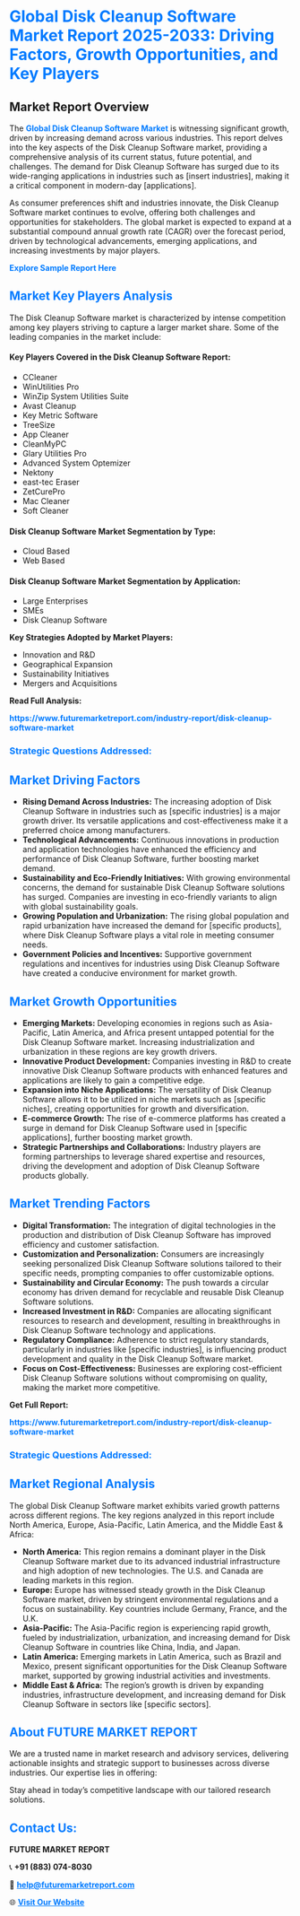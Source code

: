 <h1 style="color: #007BFF;">Global Disk Cleanup Software Market Report 2025-2033: Driving Factors, Growth Opportunities, and Key Players</h1>

<section id="overview">
<h2>Market Report Overview</h2>
<p>The <a href="https://www.futuremarketreport.com/industry-report/disk-cleanup-software-market" style="color: #007BFF; text-decoration: none;"><strong>Global Disk Cleanup Software Market</strong></a> is witnessing significant growth, driven by increasing demand across various industries. This report delves into the key aspects of the Disk Cleanup Software market, providing a comprehensive analysis of its current status, future potential, and challenges. The demand for Disk Cleanup Software has surged due to its wide-ranging applications in industries such as [insert industries], making it a critical component in modern-day [applications].</p>
<p>As consumer preferences shift and industries innovate, the Disk Cleanup Software market continues to evolve, offering both challenges and opportunities for stakeholders. The global market is expected to expand at a substantial compound annual growth rate (CAGR) over the forecast period, driven by technological advancements, emerging applications, and increasing investments by major players.</p>
</section>

<section id="overview">
<p><a href="https://www.futuremarketreport.com/request-sample/reportId=116569" style="color: #007BFF; text-decoration: none;"><strong>Explore Sample Report Here</strong></a></p>
</section>

<section id="key-players">
<h2 style="color: #007BFF;">Market Key Players Analysis</h2>
<p>The Disk Cleanup Software market is characterized by intense competition among key players striving to capture a larger market share. Some of the leading companies in the market include:</p>
<h4>Key Players Covered in the Disk Cleanup Software Report:</h4>
<ul><li>CCleaner</li><li>WinUtilities Pro</li><li>WinZip System Utilities Suite</li><li>Avast Cleanup</li><li>Key Metric Software</li><li>TreeSize</li><li>App Cleaner</li><li>CleanMyPC</li><li>Glary Utilities Pro</li><li>Advanced System Optemizer</li><li>Nektony</li><li>east-tec Eraser</li><li>ZetCurePro</li><li>Mac Cleaner</li><li>Soft Cleaner</li></ul>
<h4>Disk Cleanup Software Market Segmentation by Type:</h4>
<ul><li>Cloud Based</li><li>Web Based</li></ul>

<h4>Disk Cleanup Software Market Segmentation by Application:</h4>
<ul><li>Large Enterprises</li><li>SMEs</li><li>Disk Cleanup Software</li></ul>
<p><strong>Key Strategies Adopted by Market Players:</strong></p>
<ul>
<li>Innovation and R&D</li>
<li>Geographical Expansion</li>
<li>Sustainability Initiatives</li>
<li>Mergers and Acquisitions</li>
</ul>
</section>

<section>
<p><strong>Read Full Analysis: </strong></p><a href="https://www.futuremarketreport.com/industry-report/disk-cleanup-software-market" style="color: #007BFF; text-decoration: none;"><strong>https://www.futuremarketreport.com/industry-report/disk-cleanup-software-market</strong></a>
<h3 style="color: #007BFF;">Strategic Questions Addressed:</h3>
</section>

<section id="driving-factors">
<h2 style="color: #007BFF;">Market Driving Factors</h2>
<ul>
<li><strong>Rising Demand Across Industries:</strong> The increasing adoption of Disk Cleanup Software in industries such as [specific industries] is a major growth driver. Its versatile applications and cost-effectiveness make it a preferred choice among manufacturers.</li>
<li><strong>Technological Advancements:</strong> Continuous innovations in production and application technologies have enhanced the efficiency and performance of Disk Cleanup Software, further boosting market demand.</li>
<li><strong>Sustainability and Eco-Friendly Initiatives:</strong> With growing environmental concerns, the demand for sustainable Disk Cleanup Software solutions has surged. Companies are investing in eco-friendly variants to align with global sustainability goals.</li>
<li><strong>Growing Population and Urbanization:</strong> The rising global population and rapid urbanization have increased the demand for [specific products], where Disk Cleanup Software plays a vital role in meeting consumer needs.</li>
<li><strong>Government Policies and Incentives:</strong> Supportive government regulations and incentives for industries using Disk Cleanup Software have created a conducive environment for market growth.</li>
</ul>
</section>

<section id="growth-opportunities">
<h2 style="color: #007BFF;">Market Growth Opportunities</h2>
<ul>
<li><strong>Emerging Markets:</strong> Developing economies in regions such as Asia-Pacific, Latin America, and Africa present untapped potential for the Disk Cleanup Software market. Increasing industrialization and urbanization in these regions are key growth drivers.</li>
<li><strong>Innovative Product Development:</strong> Companies investing in R&D to create innovative Disk Cleanup Software products with enhanced features and applications are likely to gain a competitive edge.</li>
<li><strong>Expansion into Niche Applications:</strong> The versatility of Disk Cleanup Software allows it to be utilized in niche markets such as [specific niches], creating opportunities for growth and diversification.</li>
<li><strong>E-commerce Growth:</strong> The rise of e-commerce platforms has created a surge in demand for Disk Cleanup Software used in [specific applications], further boosting market growth.</li>
<li><strong>Strategic Partnerships and Collaborations:</strong> Industry players are forming partnerships to leverage shared expertise and resources, driving the development and adoption of Disk Cleanup Software products globally.</li>
</ul>
</section>

<section id="trending-factors">
<h2 style="color: #007BFF;">Market Trending Factors</h2>
<ul>
<li><strong>Digital Transformation:</strong> The integration of digital technologies in the production and distribution of Disk Cleanup Software has improved efficiency and customer satisfaction.</li>
<li><strong>Customization and Personalization:</strong> Consumers are increasingly seeking personalized Disk Cleanup Software solutions tailored to their specific needs, prompting companies to offer customizable options.</li>
<li><strong>Sustainability and Circular Economy:</strong> The push towards a circular economy has driven demand for recyclable and reusable Disk Cleanup Software solutions.</li>
<li><strong>Increased Investment in R&D:</strong> Companies are allocating significant resources to research and development, resulting in breakthroughs in Disk Cleanup Software technology and applications.</li>
<li><strong>Regulatory Compliance:</strong> Adherence to strict regulatory standards, particularly in industries like [specific industries], is influencing product development and quality in the Disk Cleanup Software market.</li>
<li><strong>Focus on Cost-Effectiveness:</strong> Businesses are exploring cost-efficient Disk Cleanup Software solutions without compromising on quality, making the market more competitive.</li>
</ul>
</section>

<section>
<p><strong>Get Full Report: </strong></p><a href="https://www.futuremarketreport.com/industry-report/disk-cleanup-software-market" style="color: #007BFF; text-decoration: none;"><strong>https://www.futuremarketreport.com/industry-report/disk-cleanup-software-market</strong></a>
<h3 style="color: #007BFF;">Strategic Questions Addressed:</h3>
</section>


<section id="regional-analysis">
<h2 style="color: #007BFF;">Market Regional Analysis</h2>
<p>The global Disk Cleanup Software market exhibits varied growth patterns across different regions. The key regions analyzed in this report include North America, Europe, Asia-Pacific, Latin America, and the Middle East & Africa:</p>
<ul>
<li><strong>North America:</strong> This region remains a dominant player in the Disk Cleanup Software market due to its advanced industrial infrastructure and high adoption of new technologies. The U.S. and Canada are leading markets in this region.</li>
<li><strong>Europe:</strong> Europe has witnessed steady growth in the Disk Cleanup Software market, driven by stringent environmental regulations and a focus on sustainability. Key countries include Germany, France, and the U.K.</li>
<li><strong>Asia-Pacific:</strong> The Asia-Pacific region is experiencing rapid growth, fueled by industrialization, urbanization, and increasing demand for Disk Cleanup Software in countries like China, India, and Japan.</li>
<li><strong>Latin America:</strong> Emerging markets in Latin America, such as Brazil and Mexico, present significant opportunities for the Disk Cleanup Software market, supported by growing industrial activities and investments.</li>
<li><strong>Middle East & Africa:</strong> The region’s growth is driven by expanding industries, infrastructure development, and increasing demand for Disk Cleanup Software in sectors like [specific sectors].</li>
</ul>
</section>

<footer>
<h2 style="color: #007BFF;">About FUTURE MARKET REPORT</h2>
<p>We are a trusted name in market research and advisory services, delivering actionable insights and strategic support to businesses across diverse industries. Our expertise lies in offering:</p>

<p>Stay ahead in today’s competitive landscape with our tailored research solutions.</p>

<h2 style="color: #007BFF;">Contact Us:</h2>
<p><strong>FUTURE MARKET REPORT</strong></p>
<p>📞 <strong>+91 (883) 074-8030</strong></p>
<p>📧 <strong><a href="mailto:help@futuremarketreport.com" style="color: #007BFF;">help@futuremarketreport.com</a></strong></p>
<p>🌐 <strong><a href="https://www.futuremarketreport.com/" style="color: #007BFF;">Visit Our Website</a></strong></p>
</footer>
